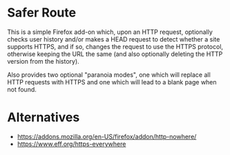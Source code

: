 # Safer Route

This is a simple Firefox add-on which, upon an HTTP request, optionally
checks user history and/or makes a HEAD request to detect whether a
site supports HTTPS, and if so, changes the request to use the HTTPS
protocol, otherwise keeping the URL the same (and also optionally deleting
the HTTP version from the history).

Also provides two optional "paranoia modes", one which will replace all
HTTP requests with HTTPS and one which will lead to a blank page
when not found.

# Alternatives

* https://addons.mozilla.org/en-US/firefox/addon/http-nowhere/
* https://www.eff.org/https-everywhere
